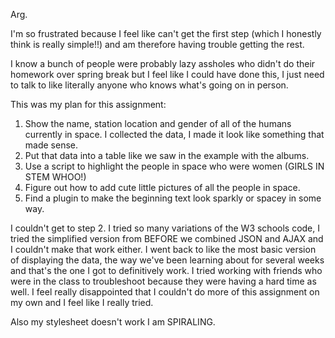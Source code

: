 Arg.

I'm so frustrated because I feel like can't get the first step (which I honestly think is really simple!!)  and am therefore having trouble getting the rest.

I know a bunch of people were probably lazy assholes who didn't do their homework over spring break but I feel like I could have done this, I just need to talk to like literally anyone who knows what's going on in person.

This was my plan for this assignment:

1. Show the name, station location and gender of all of the humans currently in space. I collected the data, I made it look like something that made sense.
2. Put that data into a table like we saw in the example with the albums.
3. Use a script to highlight the people in space who were women (GIRLS IN STEM WHOO!)
4. Figure out how to add cute little pictures of all the people in space.
5. Find a plugin to make the beginning text look sparkly or spacey in some way.

I couldn't get to step 2. I tried so many variations of the W3 schools code, I tried the simplified version from BEFORE we combined JSON and AJAX and I couldn't make that work either. I went back to like the most basic version of displaying the data, the way we've been learning about for several weeks and that's the one I got to definitively work. I tried working with friends who were in the class to troubleshoot because they were having a hard time as well. I feel really disappointed that I couldn't do more of this assignment on my own and I feel like I really tried.

Also my stylesheet doesn't work I am SPIRALING.
